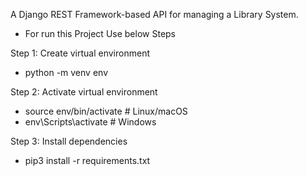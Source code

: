 A Django REST Framework-based API for managing a Library System.

- For run this Project Use below Steps

Step 1: Create virtual environment
  - python -m venv env

Step 2: Activate virtual environment
  - source env/bin/activate  # Linux/macOS
  - env\Scripts\activate     # Windows

Step 3: Install dependencies
  - pip3 install -r requirements.txt



